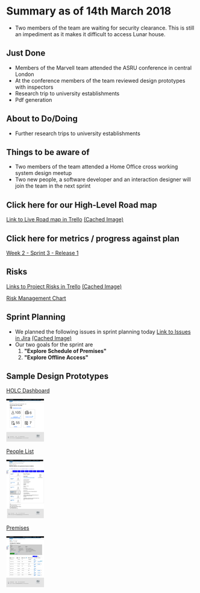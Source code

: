 # Summary as of 14th March 2018
* Two members of the team are waiting for security clearance. This is still an impediment as it makes it difficult to access Lunar house.

## Just Done
* Members of the Marvell team attended the ASRU conference in central London
* At the conference members of the team reviewed design prototypes with inspectors
* Research trip to university establishments
* Pdf generation

## About to Do/Doing
* Further research trips to university establishments

## Things to be aware of
* Two members of the team attended a Home Office cross working system design meetup
* Two new people, a software developer and an interaction designer will join the team in the next sprint

## Click here for our High-Level Road map
[Link to Live Road map in Trello](https://trello.com/b/gDQdE01u/asl-roadmap)    [\(Cached Image\)](graphs/ASLRoadMap14032018.png)

## Click here for metrics / progress against plan
[Week 2 - Sprint 3 - Release 1](graphs/progress14032018.png)

## Risks
[Links to Project Risks in Trello](https://trello.com/b/VuFuCL7t/risk-register-and-kpis-asl-delivery)    [\(Cached Image\)](graphs/ASLRiskRegister14032018.png)

[Risk Management Chart](graphs/risk14032018.png)

## Sprint Planning
* We planned the following issues in sprint planning today [Link to Issues in Jira](https://jira.digital.homeoffice.gov.uk/secure/RapidBoard.jspa?rapidView=261)    [\(Cached Image\)](graphs/sprint14032018.png)
* Our two goals for the sprint are
	1. **"Explore Schedule of Premises"**
	2. **"Explore Offline Access"**

## Sample Design Prototypes
[HOLC Dashboard](graphs/dashboard_holc_icon.png)

<a href="graphs/dashboard_holc_icon.png"><img src="graphs/dashboard_holc_icon.png" alt="HTML5 Icon" width="100"></a>

[People List](graphs/people_list.png)

<a href="graphs/people_list.png"><img src="graphs/people_list.png" alt="HTML5 Icon" width="100"></a>

[Premises](graphs/premises.png)

<a href="graphs/premises.png"><img src="graphs/premises.png" alt="HTML5 Icon" width="100"></a>

